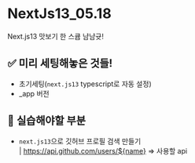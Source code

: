 # NextJs13_05.18

Next.js13 맛보기 한 스큡 냠냠귯!

## ✅ 미리 세팅해놓은 것들!

- 초기세팅(`next.js13` typescript로 자동 설정)
- \_app 버전

## 🚨 실습해야할 부분

- `next.js13`으로 깃허브 프로필 검색 만들기 <br>
  | https://api.github.com/users/${name} => 사용할 api
